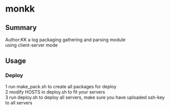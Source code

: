 # monkk #
## Summary ##
Author:KK
a log packaging gathering and parsing module  
using client-server mode  
## Usage ##
### Deploy ###
1 run make_pack.sh to create all packages for deploy  
2 modify HOSTS in deploy.sh to fit your servers  
3 run deploy.sh to deploy all servers, make sure you have uploaded ssh-key to all servers  
